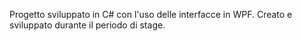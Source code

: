 Progetto sviluppato in C# con l'uso delle interfacce in WPF. Creato e sviluppato durante il periodo di stage.
